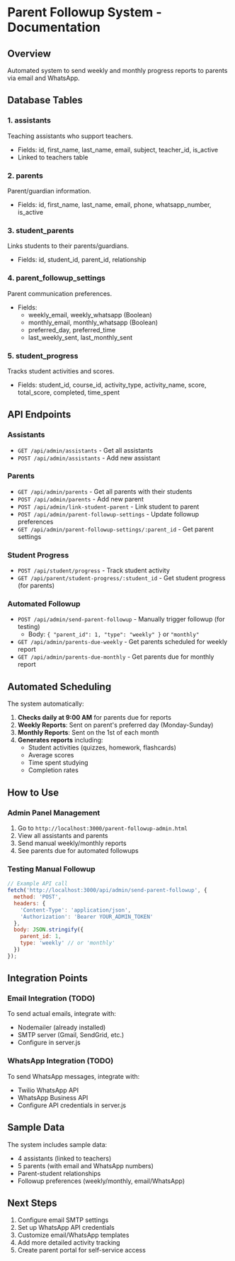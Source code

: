 # Parent Followup System - Documentation

## Overview
Automated system to send weekly and monthly progress reports to parents via email and WhatsApp.

## Database Tables

### 1. **assistants**
Teaching assistants who support teachers.
- Fields: id, first_name, last_name, email, subject, teacher_id, is_active
- Linked to teachers table

### 2. **parents**
Parent/guardian information.
- Fields: id, first_name, last_name, email, phone, whatsapp_number, is_active

### 3. **student_parents**
Links students to their parents/guardians.
- Fields: id, student_id, parent_id, relationship

### 4. **parent_followup_settings**
Parent communication preferences.
- Fields:
  - weekly_email, weekly_whatsapp (Boolean)
  - monthly_email, monthly_whatsapp (Boolean)
  - preferred_day, preferred_time
  - last_weekly_sent, last_monthly_sent

### 5. **student_progress**
Tracks student activities and scores.
- Fields: student_id, course_id, activity_type, activity_name, score, total_score, completed, time_spent

## API Endpoints

### Assistants
- `GET /api/admin/assistants` - Get all assistants
- `POST /api/admin/assistants` - Add new assistant

### Parents
- `GET /api/admin/parents` - Get all parents with their students
- `POST /api/admin/parents` - Add new parent
- `POST /api/admin/link-student-parent` - Link student to parent
- `POST /api/admin/parent-followup-settings` - Update followup preferences
- `GET /api/admin/parent-followup-settings/:parent_id` - Get parent settings

### Student Progress
- `POST /api/student/progress` - Track student activity
- `GET /api/parent/student-progress/:student_id` - Get student progress (for parents)

### Automated Followup
- `POST /api/admin/send-parent-followup` - Manually trigger followup (for testing)
  - Body: `{ "parent_id": 1, "type": "weekly" }` or `"monthly"`
- `GET /api/admin/parents-due-weekly` - Get parents scheduled for weekly report
- `GET /api/admin/parents-due-monthly` - Get parents due for monthly report

## Automated Scheduling

The system automatically:
1. **Checks daily at 9:00 AM** for parents due for reports
2. **Weekly Reports**: Sent on parent's preferred day (Monday-Sunday)
3. **Monthly Reports**: Sent on the 1st of each month
4. **Generates reports** including:
   - Student activities (quizzes, homework, flashcards)
   - Average scores
   - Time spent studying
   - Completion rates

## How to Use

### Admin Panel Management
1. Go to `http://localhost:3000/parent-followup-admin.html`
2. View all assistants and parents
3. Send manual weekly/monthly reports
4. See parents due for automated followups

### Testing Manual Followup
```javascript
// Example API call
fetch('http://localhost:3000/api/admin/send-parent-followup', {
  method: 'POST',
  headers: {
    'Content-Type': 'application/json',
    'Authorization': 'Bearer YOUR_ADMIN_TOKEN'
  },
  body: JSON.stringify({
    parent_id: 1,
    type: 'weekly' // or 'monthly'
  })
});
```

## Integration Points

### Email Integration (TODO)
To send actual emails, integrate with:
- Nodemailer (already installed)
- SMTP server (Gmail, SendGrid, etc.)
- Configure in server.js

### WhatsApp Integration (TODO)
To send WhatsApp messages, integrate with:
- Twilio WhatsApp API
- WhatsApp Business API
- Configure API credentials in server.js

## Sample Data
The system includes sample data:
- 4 assistants (linked to teachers)
- 5 parents (with email and WhatsApp numbers)
- Parent-student relationships
- Followup preferences (weekly/monthly, email/WhatsApp)

## Next Steps
1. Configure email SMTP settings
2. Set up WhatsApp API credentials
3. Customize email/WhatsApp templates
4. Add more detailed activity tracking
5. Create parent portal for self-service access


















